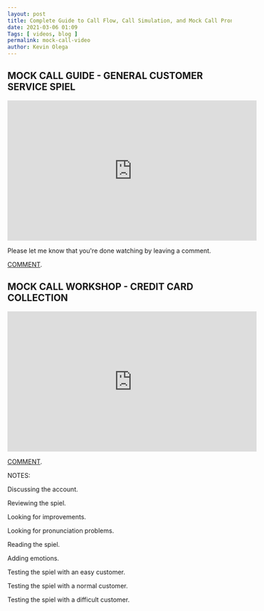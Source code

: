 ```yaml
--- 
layout: post 
title: Complete Guide to Call Flow, Call Simulation, and Mock Call Pronunication Practice
date: 2021-03-06 01:09
Tags: [ videos, blog ]
permalink: mock-call-video
author: Kevin Olega 
--- 
```


## MOCK CALL GUIDE - GENERAL CUSTOMER SERVICE SPIEL

<iframe width="560" height="315" src="https://www.youtube.com/embed/_D3er4rmPlg" frameborder="0" allow="accelerometer; autoplay; clipboard-write; encrypted-media; gyroscope; picture-in-picture" allowfullscreen></iframe>

Please let me know that you're done watching by leaving a comment.

[COMMENT](https://youtu.be/_D3er4rmPlg).

## MOCK CALL WORKSHOP - CREDIT CARD COLLECTION

<iframe width="560" height="315" src="https://www.youtube.com/embed/_D3er4rmPlg" frameborder="0" allow="accelerometer; autoplay; clipboard-write; encrypted-media; gyroscope; picture-in-picture" allowfullscreen></iframe>

[COMMENT](https://youtu.be/3vXYZ-7xNfk).


NOTES:

Discussing the account.

Reviewing the spiel.

Looking for improvements.

Looking for pronunciation problems.

Reading the spiel.

Adding emotions.

Testing the spiel with an easy customer.

Testing the spiel with a normal customer.

Testing the spiel with a difficult customer.